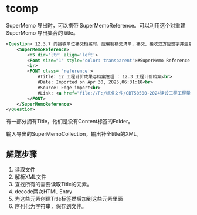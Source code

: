 # tcomp

SuperMemo 导出时，可以携带 SuperMemoReference。可以利用这个对重建 SuperMemo 导出集合的 title。

```xml
<Question> 12.3.7 向接收单位移交档案时，应编制移交清单，移交、接收双方应签字并盖章后方可交接。<br><br><hr>
    <SuperMemoReference>
        <H5 dir='ltr' align='left'>
        <Font size="1" style="color: transparent">#SuperMemo Reference:</Font>
        <br>
        <FONT class= 'reference'>
            #Title: 12 工程计价成果与档案管理 : 12.3 工程计价档案<br>
            #Date: Imported on Apr 30, 2025,06:31:18<br>
            #Source: Edge import<br>
            #Link: <a href="file://F:/标准文件/GBT50500-2024建设工程工程量清单计价标准_可搜索.pdf">file://F:/标准文件/GBT50500-2024建设工程工程量清单计价标准_可搜索.pdf</a>
        </FONT>
    </SuperMemoReference>
</Question>
```

有一部分拥有Title，他们是没有Content标签的Folder。

输入导出的SuperMemoCollection，输出补全title的XML。


## 解题步骤

1. 读取文件
2. 解析XML文件
3. 查找所有的需要读取Title的元素。
4. decode两次HTML Entry
5. 为这些元素创建Title标签然后加到这些元素里面
6. 序列化为字符串，保存到文件。